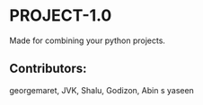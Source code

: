 # PROJECT-1.0

Made for combining your python projects.

## Contributors:
georgemaret,
JVK,
Shalu, 
Godizon,
Abin s yaseen

